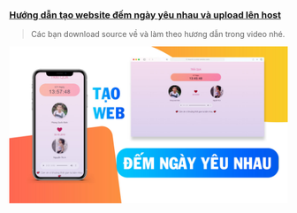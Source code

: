 ### [Hướng dẫn tạo website đếm ngày yêu nhau và upload lên host](https://)
> Các bạn download source về và làm theo hương dẫn trong video nhé.


![cover picture](./img/countLoveDay.jpg)
